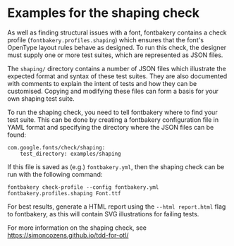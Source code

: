 Examples for the shaping check
==============================

As well as finding structural issues with a font, fontbakery contains a
check profile (`fontbakery.profiles.shaping`) which ensures that the
font's OpenType layout rules behave as designed. To run this check, the
designer must supply one or more test suites, which are represented as
JSON files.

The `shaping/` directory contains a number of JSON files which
illustrate the expected format and syntax of these test suites. They are also documented with comments to explain the intent of tests and how they can be customised. Copying and modifying these files can form a basis for your own shaping test suite.

To run the shaping check, you need to tell fontbakery where to find your test suite. This can be done by creating a fontbakery configuration file in YAML format and specifying the directory where the JSON files can be found:

```
com.google.fonts/check/shaping:
    test_directory: examples/shaping
```

If this file is saved as (e.g.) `fontbakery.yml`, then the shaping check can be run with the following command:

```
fontbakery check-profile --config fontbakery.yml fontbakery.profiles.shaping Font.ttf
```

For best results, generate a HTML report using the `--html report.html` flag to fontbakery, as this will contain SVG illustrations for failing tests.

For more information on the shaping check, see https://simoncozens.github.io/tdd-for-otl/
